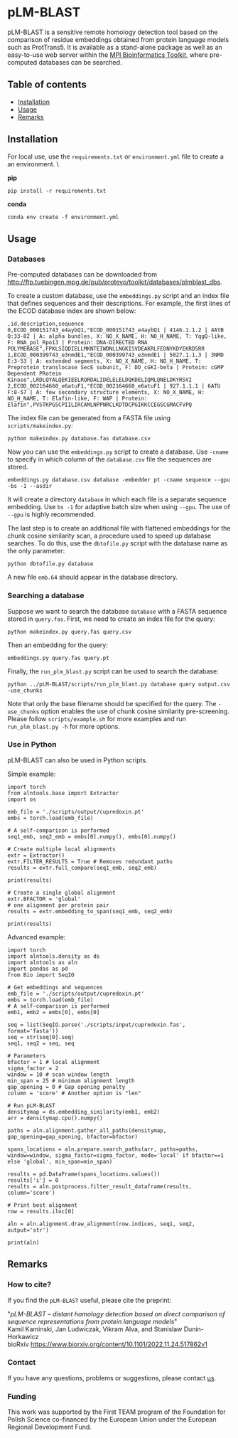 # pLM-BLAST

pLM-BLAST is a sensitive remote homology detection tool based on the comparison of residue embeddings obtained from protein language models such as ProtTrans5. It is available as a stand-alone package as well as an easy-to-use web server within the [MPI Bioinformatics Toolkit](https://toolkit.tuebingen.mpg.de/tools/psiblast), where pre-computed databases can be searched.

## Table of contents
* [ Installation ](#Installation)
* [ Usage ](#Usage)
* [ Remarks ](#Remarks)

## Installation
For local use, use the `requirements.txt` or `environment.yml` file to create a an environment. \

**pip**

```
pip install -r requirements.txt
```
**conda**
```
conda env create -f environment.yml
```

## Usage
### Databases

Pre-computed databases can be downloaded from http://ftp.tuebingen.mpg.de/pub/protevo/toolkit/databases/plmblast_dbs. 

To create a custom database, use the `embeddings.py` script and an index file that defines sequences and their descriptions. For example, the first lines of the ECOD database index are shown below:

```
,id,description,sequence
0,ECOD_000151743_e4aybQ1,"ECOD_000151743_e4aybQ1 | 4146.1.1.2 | 4AYB Q:33-82 | A: alpha bundles, X: NO_X_NAME, H: NO_H_NAME, T: YqgQ-like, F: RNA_pol_Rpo13 | Protein: DNA-DIRECTED RNA POLYMERASE",FPKLSIQDIELLMKNTEIWDNLLNGKISVDEAKRLFEDNYKDYEKRDSRR
1,ECOD_000399743_e3nmdE1,"ECOD_000399743_e3nmdE1 | 5027.1.1.3 | 3NMD E:3-53 | A: extended segments, X: NO_X_NAME, H: NO_H_NAME, T: Preprotein translocase SecE subunit, F: DD_cGKI-beta | Protein: cGMP Dependent PRotein Kinase",LRDLQYALQEKIEELRQRDALIDELELELDQKDELIQMLQNELDKYRSVI
2,ECOD_002164660_e6atuF1,"ECOD_002164660_e6atuF1 | 927.1.1.1 | 6ATU F:8-57 | A: few secondary structure elements, X: NO_X_NAME, H: NO_H_NAME, T: Elafin-like, F: WAP | Protein: Elafin",PVSTKPGSCPIILIRCAMLNPPNRCLKDTDCPGIKKCCEGSCGMACFVPQ
```

The index file can be generated from a FASTA file using `scripts/makeindex.py`:

```
python makeindex.py database.fas database.csv 
```

Now you can use the `embeddings.py` script to create a database. Use `-cname` to specify in which column of the `database.csv` file the sequences are stored.

```
embeddings.py database.csv database -embedder pt -cname sequence --gpu -bs -1 --asdir
```

It will create a directory `database` in which each file is a separate sequence embedding. Use `bs -1` for adaptive batch size when using `--gpu`. The use of `--gpu` is highly recommended.

The last step is to create an additional file with flattened embeddings for the chunk cosine similarity scan, a procedure used to speed up database searches. To do this, use the `dbtofile.py` script with the database name as the only parameter:

```
python dbtofile.py database 
```

A new file `emb.64` should appear in the database directory.

### Searching a database

Suppose we want to search the database `database` with a FASTA sequence stored in `query.fas`. First, we need to create an index file for the query:

```
python makeindex.py query.fas query.csv
```

Then an embedding for the query:

```
embeddings.py query.fas query.pt
```

Finally, the `run_plm_blast.py` script can be used to search the database:

```
python ../pLM-BLAST/scripts/run_plm_blast.py database query output.csv -use_chunks
```

Note that only the base filename should be specified for the query. The `-use_chunks` option enables the use of chunk cosine similarity pre-screening. Please follow `scripts/example.sh` for more examples and run `run_plm_blast.py -h` for more options.


### Use in Python

pLM-BLAST can also be used in Python scripts. 

Simple example:

```
import torch
from alntools.base import Extractor
import os

emb_file = './scripts/output/cupredoxin.pt'
embs = torch.load(emb_file)

# A self-comparison is performed
seq1_emb, seq2_emb = embs[0].numpy(), embs[0].numpy()

# Create multiple local alignments
extr = Extractor()
extr.FILTER_RESULTS = True # Removes redundant paths
results = extr.full_compare(seq1_emb, seq2_emb)

print(results)

# Create a single global alignment
extr.BFACTOR = 'global'
# one alignment per protein pair
results = extr.embedding_to_span(seq1_emb, seq2_emb)

print(results)
```

Advanced example:

```
import torch
import alntools.density as ds
import alntools as aln
import pandas as pd
from Bio import SeqIO

# Get embeddings and sequences
emb_file = './scripts/output/cupredoxin.pt'
embs = torch.load(emb_file)
# A self-comparison is performed
emb1, emb2 = embs[0], embs[0]

seq = list(SeqIO.parse('./scripts/input/cupredoxin.fas', format='fasta'))
seq = str(seq[0].seq)
seq1, seq2 = seq, seq

# Parameters
bfactor = 1 # local alignment
sigma_factor = 2 
window = 10 # scan window length
min_span = 25 # minimum alignment length
gap_opening = 0 # Gap opening penalty
column = 'score' # Another option is "len"

# Run pLM-BLAST
densitymap = ds.embedding_similarity(emb1, emb2)
arr = densitymap.cpu().numpy()

paths = aln.alignment.gather_all_paths(densitymap, gap_opening=gap_opening, bfactor=bfactor)

spans_locations = aln.prepare.search_paths(arr, paths=paths, window=window, sigma_factor=sigma_factor, mode='local' if bfactor==1 else 'global', min_span=min_span)
							
results = pd.DataFrame(spans_locations.values())
results['i'] = 0
results = aln.postprocess.filter_result_dataframe(results, column='score')

# Print best alignment
row = results.iloc[0]

aln = aln.alignment.draw_alignment(row.indices, seq1, seq2, output='str')

print(aln)
```


## Remarks

### How to cite?
If you find the `pLM-BLAST` useful, please cite the preprint:

"*pLM-BLAST – distant homology detection based on direct comparison of sequence representations from protein language models*" \
Kamil Kaminski, Jan Ludwiczak, Vikram Alva, and Stanislaw Dunin-Horkawicz \
bioRxiv https://www.biorxiv.org/content/10.1101/2022.11.24.517862v1

### Contact
If you have any questions, problems or suggestions, please contact [us](https://ibe.biol.uw.edu.pl/en/835-2/research-groups/laboratory-of-structural-bioinformatics/).

### Funding
This work was supported by the First TEAM program of the Foundation for Polish Science co-financed by the European Union under the European Regional Development Fund.


